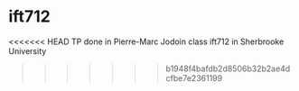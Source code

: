 # ift712

<<<<<<< HEAD
TP done in Pierre-Marc Jodoin class ift712 in Sherbrooke University
>>>>>>> b1948f4bafdb2d8506b32b2ae4dcfbe7e2361199
